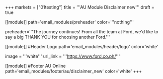 +++
markets = ["01testing"]
title = '''AU Module Disclaimer new'''
draft = true

[[module]]
path='email_modules/preheader'
color='''nothing'''

   preheader='''The journey continues! From all the team at Ford, we'd like to say a big THANK YOU for choosing another Ford.'''

[[module]] #Header Logo
path='email_modules/header/logo'
color='white'

  image = '''white'''
  url_link = '''https://www.ford.co.ph/'''


[[module]] #Footer AU Online
path='email_modules/footer/au/disclaimer_new'
color='white'
+++
